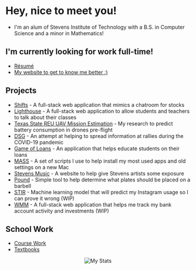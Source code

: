 # Hey, nice to meet you!

* I'm an alum of Stevens Institute of Technology with a B.S. in Computer Science and a minor in Mathematics!

## I'm currently looking for work full-time!
  * [Résumé](https://github.com/ericaltenburg/resume/blob/master/Altenburg_Eric_CS.pdf)
  * [My website to get to know me better :)](https://ealtenburg.co/)
 
## Projects
  * [Shifts](https://github.com/ericaltenburg/Shifts) - A full-stack web application that mimics a chatroom for stocks
  * [Lighthouse](https://github.com/ericaltenburg/Lighthouse) - A full-stack web application to allow students and teachers to talk about their classes
  * [Texas State REU UAV Mission Estimation](https://github.com/ericaltenburg/TXStateREU) - My research to predict battery consumption in drones pre-flight
  * [DSG](https://github.com/projectDSG) - An attempt at helping to spread information at rallies during the COVID-19 pandemic
  * [Game of Loans](https://github.com/ericaltenburg/projectMASS) - An application that helps educate students on their loans
  * [MASS](https://github.com/ericaltenburg/projectMASS) - A set of scripts I use to help install my most used apps and old settings on a new Mac
  * [Stevens Music](https://github.com/ericaltenburg/cs146) - A website to help give Stevens artists some exposure
  * [Pound](https://github.com/ericaltenburg/projectPound) - Simple tool to help determine what plates should be placed on a barbell
  * [STIR](https://github.com/ericaltenburg/projectSTIR) - Machine learning model that will predict my Instagram usage so I can prove it wrong (WIP)
  * [WMM](https://github.com/ericaltenburg/WMM) - A full-stack web application that helps me track my bank account activity and investments (WIP)
  
## School Work
  * [Course Work](https://github.com/ericaltenburg/courseWork)
  * [Textbooks](https://github.com/ericaltenburg/textbooks)

<p align="center">
  <img src="https://github-readme-stats.vercel.app/api?username=ericaltenburg&theme=dark" alt="My Stats"/>
</p>
<!--
**ericaltenburg/ericaltenburg** is a ✨ _special_ ✨ repository because its `README.md` (this file) appears on your GitHub profile.
[![Top Langs](https://github-readme-stats.vercel.app/api/top-langs/?username=ericaltenburg&theme=dark)](https://github.com/anuraghazra/github-readme-stats)
* I'm currently working on:
  * my portfolio website (ealtenburg.co)!
  * helping a friend make a bot capable of holding office hours on a Discord server

* Check out my repos for various course work, projects, and my !


<div align="center">
[![Eric's github stats](https://github-readme-stats.vercel.app/api?username=ericaltenburg&theme=dark)](https://github.com/anuraghazra/github-readme-stats)
</div>

Here are some ideas to get you started:

- 🔭 I’m currently working on my portfolio! (ealtenburg.co)
- 🌱 I’m currently learning ...
- 👯 I’m looking to collaborate on ...
- 🤔 I’m looking for help with ...
- 💬 Ask me about ...
- 📫 How to reach me: ...
- 😄 Pronouns: ...
- ⚡ Fun fact: ...


 * [CS 135 — Discrete Structures](https://github.com/ericaltenburg/cs135)
  * [CS 284 — Data Structures](https://github.com/ericaltenburg/cs284)
  * [CS 306 — Intro to IT Security](https://github.com/ericaltenburg/cs306)
  * [CS 334 — Automata and Computation](https://github.com/ericaltenburg/cs334)
  * [CS 347 — Software Development Process](https://github.com/ericaltenburg/cs347)
  * [CS 370 — Team Programming and Creative Problem Solving](https://github.com/ericaltenburg/cs370)
  * [CS 383 — Computer Organization and Programming](https://github.com/ericaltenburg/cs383)
  * [CS 385 — Algorithms](https://github.com/ericaltenburg/cs385)
  * [CS 392 — Systems Programming](https://github.com/ericaltenburg/cs392)
  * [CS 442 — Database Management](https://github.com/ericaltenburg/cs442)
  * [CS 492 — Operating Systems](https://github.com/ericaltenburg/cs492)
  * [CS 496 — Programming Languages](https://github.com/ericaltenburg/cs496)
  * [CS 485 — Societal Impact of Information Technologies](https://github.com/ericaltenburg/cs485)
  * [CS 511 — Concurrent Programming](https://github.com/ericaltenburg/cs511)
  * [CS 546 — Web Programming](https://github.com/ericaltenburg/cs546)
  * [HST 415 — The Nuclear Era](https://github.com/ericaltenburg/hst415)
  * [MA 331 — Intermediate Statistics](https://github.com/ericaltenburg/ma331)
  * [MAT 208 — Linear Algebra](https://github.com/ericaltenburg/mat208)
  * [MAT 252 — Differential Equations](https://github.com/ericaltenburg/mat252)

-->
